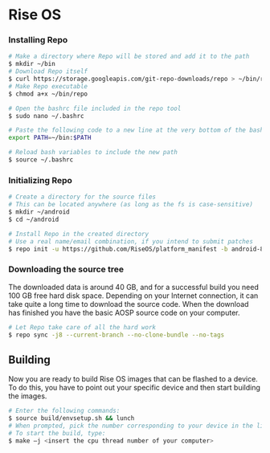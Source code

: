 # Rise OS #

### Installing Repo ###

```bash
# Make a directory where Repo will be stored and add it to the path
$ mkdir ~/bin
# Download Repo itself
$ curl https://storage.googleapis.com/git-repo-downloads/repo > ~/bin/repo
# Make Repo executable
$ chmod a+x ~/bin/repo

# Open the bashrc file included in the repo tool
$ sudo nano ~/.bashrc

# Paste the following code to a new line at the very bottom of the bashrc file
export PATH=~/bin:$PATH

# Reload bash variables to include the new path
$ source ~/.bashrc
```

### Initializing Repo ###

```bash
# Create a directory for the source files
# This can be located anywhere (as long as the fs is case-sensitive)
$ mkdir ~/android
$ cd ~/android

# Install Repo in the created directory
# Use a real name/email combination, if you intend to submit patches
$ repo init -u https://github.com/RiseOS/platform_manifest -b android-8.1
```

### Downloading the source tree ###

The downloaded data is around 40 GB, and for a successful build you need 100 GB free hard disk space.
Depending on your Internet connection, it can take quite a long time to download the source code.
When the download has finished you have the basic AOSP source code on your computer.

```bash
# Let Repo take care of all the hard work
$ repo sync -j8 --current-branch --no-clone-bundle --no-tags
```

## Building ##

Now you are ready to build Rise OS images that can be flashed to a device.
To do this, you have to point out your specific device and then start building the images.

```bash
# Enter the following commands:
$ source build/envsetup.sh && lunch
# When prompted, pick the number corresponding to your device in the list displayed and press enter.
# To start the build, type:
$ make –j <insert the cpu thread number of your computer>
```
